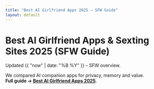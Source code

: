 ```yaml
---
title: "Best AI Girlfriend Apps 2025 – SFW Guide"
layout: default
---
```

# Best AI Girlfriend Apps & Sexting Sites 2025 (SFW Guide)

Updated {{ "now" | date: "%B %Y" }} – SFW overview.

We compared AI companion apps for privacy, memory and value.  
**Full guide → [Best AI Girlfriend Apps 2025](https://www.aisextinghub.com/blog/best-ai-girlfriend-apps-2025)**.


